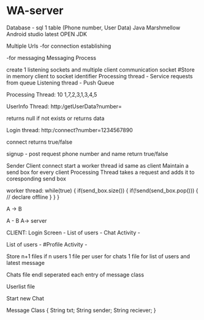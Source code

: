 # WA-server
Database - sql
  1 table (Phone number, User Data) 
Java
Marshmellow
Android studio latest
OPEN JDK

Multiple Urls
-for connection establishing

-for messaging
Messaging Process

create 1 listening sockets and multiple client communication socket
  #Store in memory client to socket identifier 
  Processing thread - Service requests from queue
  Listening thread - Push Queue 
  
  Processing Thread:
    10
    1,7,2,3,1,3,4,5 
  
  UserInfo Thread:
  http:<ip>/getUserData?number= 
  
  returns null if not exists or returns data
  
  Login thread:
  http:<ip>/connect?number=1234567890
  
  connect returns true/false  
  
  signup - post request
     phone number and name
     return true/false

  Sender 
  Client connect start a worker thread id same as client 
  Maintain a send box for every client
  Processing Thread takes a request and adds it to coresponding send box
  
  worker thread:
    while(true)
    {
      if(send_box.size())
      {
          if(!send(send_box.pop()))
          {
            // declare offline
          }
      }
    }
  
A -> B

A - B  A-> server


CLIENT:
  Login Screen - 
  List of users - 
  Chat Activity - 
  
  List of users - 
  #Profile Activity - 
  
  Store n+1 files if n users
  1 file per user for chats
  1 file for list of users and latest message
  
  Chats file
  endl seperated each entry of message class
  
  Userlist file
  
  Start new Chat
    
Message Class
{
  String txt;
  String sender;
  String reciever;
}
